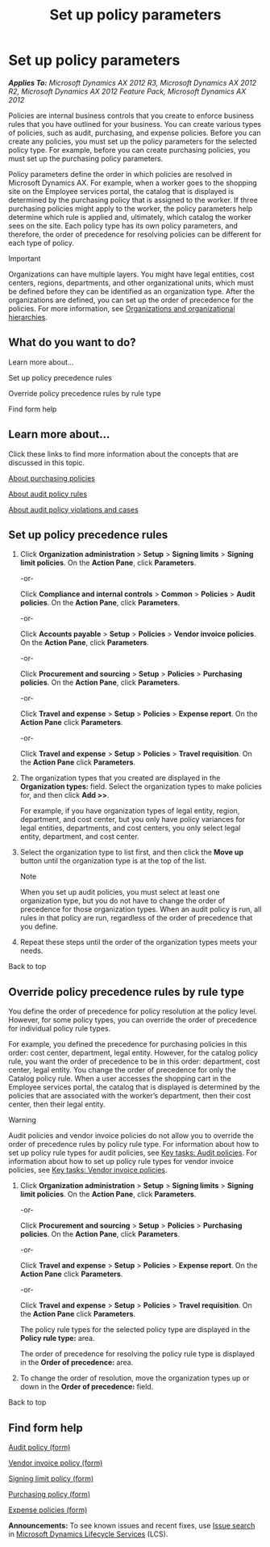 ﻿---
title: Set up policy parameters
TOCTitle: Set up policy parameters
ms:assetid: c70691a0-73db-4410-b832-558e99f56676
ms:mtpsurl: https://technet.microsoft.com/en-us/library/Hh242846(v=AX.60)
ms:contentKeyID: 36059310
ms.date: 04/18/2014
mtps_version: v=AX.60
---

# Set up policy parameters 


_**Applies To:** Microsoft Dynamics AX 2012 R3, Microsoft Dynamics AX 2012 R2, Microsoft Dynamics AX 2012 Feature Pack, Microsoft Dynamics AX 2012_

Policies are internal business controls that you create to enforce business rules that you have outlined for your business. You can create various types of policies, such as audit, purchasing, and expense policies. Before you can create any policies, you must set up the policy parameters for the selected policy type. For example, before you can create purchasing policies, you must set up the purchasing policy parameters.

Policy parameters define the order in which policies are resolved in Microsoft Dynamics AX. For example, when a worker goes to the shopping site on the Employee services portal, the catalog that is displayed is determined by the purchasing policy that is assigned to the worker. If three purchasing policies might apply to the worker, the policy parameters help determine which rule is applied and, ultimately, which catalog the worker sees on the site. Each policy type has its own policy parameters, and therefore, the order of precedence for resolving policies can be different for each type of policy.


> [!IMPORTANT]
> <P>Organizations can have multiple layers. You might have legal entities, cost centers, regions, departments, and other organizational units, which must be defined before they can be identified as an organization type. After the organizations are defined, you can set up the order of precedence for the policies. For more information, see <A href="organizations-and-organizational-hierarchies.md">Organizations and organizational hierarchies</A>.</P>



## What do you want to do?

Learn more about...

Set up policy precedence rules

Override policy precedence rules by rule type

Find form help

## Learn more about...

Click these links to find more information about the concepts that are discussed in this topic.

[About purchasing policies](about-purchasing-policies.md)

[About audit policy rules](about-audit-policy-rules.md)

[About audit policy violations and cases](about-audit-policy-violations-and-cases.md)

## Set up policy precedence rules

1.  Click **Organization administration** \> **Setup** \> **Signing limits** \> **Signing limit policies**. On the **Action Pane**, click **Parameters**.
    
    \-or-
    
    Click **Compliance and internal controls** \> **Common** \> **Policies** \> **Audit policies**. On the **Action Pane**, click **Parameters**.
    
    \-or-
    
    Click **Accounts payable** \> **Setup** \> **Policies** \> **Vendor invoice policies**. On the **Action Pane**, click **Parameters**.
    
    \-or-
    
    Click **Procurement and sourcing** \> **Setup** \> **Policies** \> **Purchasing policies**. On the **Action Pane**, click **Parameters**.
    
    \-or-
    
    Click **Travel and expense** \> **Setup** \> **Policies** \> **Expense report**. On the **Action Pane** click **Parameters**.
    
    \-or-
    
    Click **Travel and expense** \> **Setup** \> **Policies** \> **Travel requisition**. On the **Action Pane** click **Parameters**.

2.  The organization types that you created are displayed in the **Organization types:** field. Select the organization types to make policies for, and then click **Add \>\>**.
    
    For example, if you have organization types of legal entity, region, department, and cost center, but you only have policy variances for legal entities, departments, and cost centers, you only select legal entity, department, and cost center.

3.  Select the organization type to list first, and then click the **Move up** button until the organization type is at the top of the list.
    

    > [!NOTE]
    > <P>When you set up audit policies, you must select at least one organization type, but you do not have to change the order of precedence for those organization types. When an audit policy is run, all rules in that policy are run, regardless of the order of precedence that you define.</P>



4.  Repeat these steps until the order of the organization types meets your needs.

Back to top

## Override policy precedence rules by rule type

You define the order of precedence for policy resolution at the policy level. However, for some policy types, you can override the order of precedence for individual policy rule types.

For example, you defined the precedence for purchasing policies in this order: cost center, department, legal entity. However, for the catalog policy rule, you want the order of precedence to be in this order: department, cost center, legal entity. You change the order of precedence for only the Catalog policy rule. When a user accesses the shopping cart in the Employee services portal, the catalog that is displayed is determined by the policies that are associated with the worker’s department, then their cost center, then their legal entity.


> [!WARNING]
> <P>Audit policies and vendor invoice policies do not allow you to override the order of precedence rules by policy rule type. For information about how to set up policy rule types for audit policies, see <A href="key-tasks-audit-policies.md">Key tasks: Audit policies</A>. For information about how to set up policy rule types for vendor invoice policies, see <A href="key-tasks-vendor-invoice-policies.md">Key tasks: Vendor invoice policies</A>.</P>



1.  Click **Organization administration** \> **Setup** \> **Signing limits** \> **Signing limit policies**. On the **Action Pane**, click **Parameters**.
    
    \-or-
    
    Click **Procurement and sourcing** \> **Setup** \> **Policies** \> **Purchasing policies**. On the **Action Pane**, click **Parameters**.
    
    \-or-
    
    Click **Travel and expense** \> **Setup** \> **Policies** \> **Expense report**. On the **Action Pane** click **Parameters**.
    
    \-or-
    
    Click **Travel and expense** \> **Setup** \> **Policies** \> **Travel requisition**. On the **Action Pane** click **Parameters**.
    
    The policy rule types for the selected policy type are displayed in the **Policy rule type:** area.
    
    The order of precedence for resolving the policy rule type is displayed in the **Order of precedence:** area.

2.  To change the order of resolution, move the organization types up or down in the **Order of precedence:** field.

Back to top

## Find form help

[Audit policy (form)](https://technet.microsoft.com/en-us/library/hh242790\(v=ax.60\))

[Vendor invoice policy (form)](https://technet.microsoft.com/en-us/library/hh209409\(v=ax.60\))

[Signing limit policy (form)](https://technet.microsoft.com/en-us/library/hh242788\(v=ax.60\))

[Purchasing policy (form)](https://technet.microsoft.com/en-us/library/hh209627\(v=ax.60\))

[Expense policies (form)](https://technet.microsoft.com/en-us/library/hh208982\(v=ax.60\))

  
**Announcements:** To see known issues and recent fixes, use [Issue search](http://go.microsoft.com/fwlink/?linkid=389258) in [Microsoft Dynamics Lifecycle Services](http://go.microsoft.com/fwlink/?linkid=306505) (LCS).

